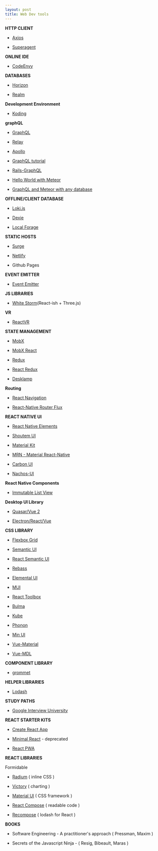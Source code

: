 ```yaml
---
layout: post
title: Web Dev tools
---
```


**HTTP CLIENT**

 - [Axios](https://github.com/mzabriskie/axios)

 - [Superagent](https://github.com/visionmedia/superagent)

**ONLINE IDE**

 - [CodeEnvy](https://codenvy.com/)

**DATABASES**

 - [Horizon](https://horizon.io/)

 - [Realm](https://realm.io)
 

**Development Environment**

- [Koding](https://www.koding.com)


**graphQL**

 - [GraphQL](http://graphql.org/)

 - [Relay](https://facebook.github.io/relay/)

 - [Apollo](http://www.apollodata.com/)

 - [GraphQL tutorial](https://learngraphql.com/basics/introduction)

 - [Rails-GraphQL](https://github.com/rmosolgo/graphql-ruby)

 - [Hello World with Meteor](https://blog.meteor.com/create-a-simple-hello-world-app-with-meteor-and-apollo-64bab66a456f#.2gn5mtxja)

 - [GraphQL and Meteor with any database](https://blog.meteor.com/use-graphql-to-load-from-any-database-in-your-meteor-app-ab458925da78#.ifpjpuc3s)


**OFFLINE/CLIENT DATABASE**

 - [Loki.js](http://lokijs.org)

 - [Dexie](http://dexie.org/)

 - [Local Forage](https://github.com/localForage/localForage)


**STATIC HOSTS**

 - [Surge](https://surge.sh/)

 - [Netlify](https://www.netlify.com/)

 - Github Pages


**EVENT EMITTER**

 - [Event Emitter](https://github.com/Zlobin/es-event-emitter)


**JS LIBRARIES**

 - [White Storm](https://whsjs.io/#/)(React-ish + Three.js)


**VR**

-  [ReactVR](https://developer.oculus.com/blog/introducing-the-react-vr-pre-release/)


**STATE MANAGEMENT**

 - [MobX](https://github.com/mobxjs/mobx)

 - [MobX React](https://github.com/mobxjs/mobx-react)

 - [Redux](https://github.com/reactjs/redux)

 - [React Redux](https://github.com/reactjs/react-redux)

 - [Desklamp](https://github.com/desklamp-js/desklamp)


**Routing**

- [React Navigation](https://reactnavigation.org/)

- [React-Native Router Flux](https://github.com/aksonov/react-native-router-flux)


**REACT NATIVE UI**

- [React Native Elements](https://github.com/react-native-community/react-native-elements)

- [Shoutem UI](https://github.com/shoutem/ui)

- [Material Kit](https://github.com/xinthink/react-native-material-kit)

- [MRN - Material React-Native](http://mrn.js.org/)

- [Carbon UI](https://carbon-ui.com/)

- [Nachos-UI](https://avocode.com/nachos-ui/#get-started)


**React Native Components**

- [Immutable List View](https://github.com/cooperka/react-native-immutable-list-view)



**Desktop UI Library**

- [Quasar/Vue 2](http://quasar-framework.org/)

- [Electron/React/Vue](http://electron.atom.io/)

**CSS LIBRARY**

- [Flexbox Grid](http://flexboxgrid.com/)

- [Semantic UI](http://semantic-ui.com/)

- [React Semantic UI](http://react.semantic-ui.com/introduction)

- [Rebass](http://jxnblk.com/rebass/)

- [Elemental UI](http://elemental-ui.com/home)

- [MUI](https://www.muicss.com/)

- [React Toolbox](http://react-toolbox.com/)

- [Bulma](http://bulma.io)

- [Kube](https://imperavi.com/kube/)

- [Phonon](http://phonon.quarkdev.com/)

- [Min UI](http://mint-ui.github.io/#!/en)

- [Vue-Material](https://vuematerial.github.io/#/)

- [Vue-MDL](http://posva.net/vue-mdl/#!/installation)


**COMPONENT LIBRARY**

- [grommet](https://grommet.github.io/)


**HELPER LIBRARIES**

- [Lodash](https://lodash.com/)


**STUDY PATHS**

 - [Google Interview University](https://github.com/jwasham/google-interview-university)

**REACT STARTER KITS**

 - [Create React App](https://github.com/facebookincubator/create-react-app)

 - [Minimal React](https://github.com/balupton/minimal-react) - deprecated

 - [React PWA](https://github.com/jeffposnick/create-react-pwa)  


**REACT LIBRARIES**

Formidable
 - [Radium](https://formidable.com/open-source/radium/) ( inline CSS )

 - [Victory](https://formidable.com/open-source/victory/) ( charting )

 - [Material UI](http://www.material-ui.com/#/) ( CSS framework )

 - [React Compose](http://reactcompose.com/) ( readable code )

 - [Recompose](https://github.com/acdlite/recompose) ( lodash for React )


**BOOKS**

 - Software Engineering - A practitioner's approach ( Pressman, Maxim )

 - Secrets of the Javascript Ninja - ( Resig, Bibeault, Maras )

